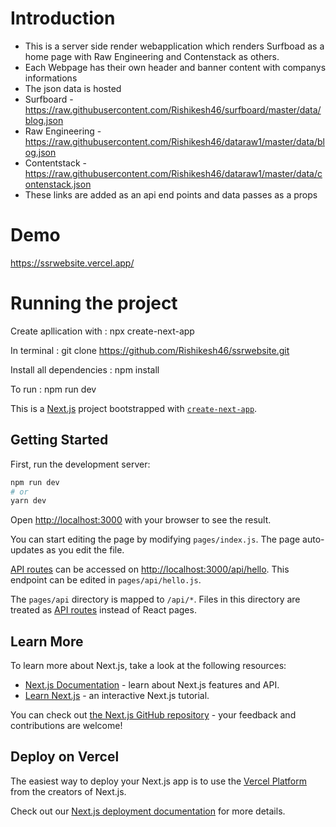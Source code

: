 # Introduction 

- This is a server side render webapplication which renders Surfboad as a home page with Raw Engineering and Contenstack as others.
- Each Webpage has their own header and banner content with companys informations
- The json data is hosted 
- Surfboard - https://raw.githubusercontent.com/Rishikesh46/surfboard/master/data/blog.json
- Raw Engineering - https://raw.githubusercontent.com/Rishikesh46/dataraw1/master/data/blog.json
- Contentstack - https://raw.githubusercontent.com/Rishikesh46/dataraw1/master/data/contenstack.json
- These links are added as an api end points and data passes as a props

# Demo

https://ssrwebsite.vercel.app/

# Running the project

Create apllication with : npx create-next-app

In terminal : git clone https://github.com/Rishikesh46/ssrwebsite.git

Install all dependencies : npm install

To run : npm run dev

This is a [Next.js](https://nextjs.org/) project bootstrapped with [`create-next-app`](https://github.com/vercel/next.js/tree/canary/packages/create-next-app).

## Getting Started

First, run the development server:

```bash
npm run dev
# or
yarn dev
```

Open [http://localhost:3000](http://localhost:3000) with your browser to see the result.

You can start editing the page by modifying `pages/index.js`. The page auto-updates as you edit the file.

[API routes](https://nextjs.org/docs/api-routes/introduction) can be accessed on [http://localhost:3000/api/hello](http://localhost:3000/api/hello). This endpoint can be edited in `pages/api/hello.js`.

The `pages/api` directory is mapped to `/api/*`. Files in this directory are treated as [API routes](https://nextjs.org/docs/api-routes/introduction) instead of React pages.

## Learn More

To learn more about Next.js, take a look at the following resources:

- [Next.js Documentation](https://nextjs.org/docs) - learn about Next.js features and API.
- [Learn Next.js](https://nextjs.org/learn) - an interactive Next.js tutorial.

You can check out [the Next.js GitHub repository](https://github.com/vercel/next.js/) - your feedback and contributions are welcome!

## Deploy on Vercel

The easiest way to deploy your Next.js app is to use the [Vercel Platform](https://vercel.com/import?utm_medium=default-template&filter=next.js&utm_source=create-next-app&utm_campaign=create-next-app-readme) from the creators of Next.js.

Check out our [Next.js deployment documentation](https://nextjs.org/docs/deployment) for more details.
